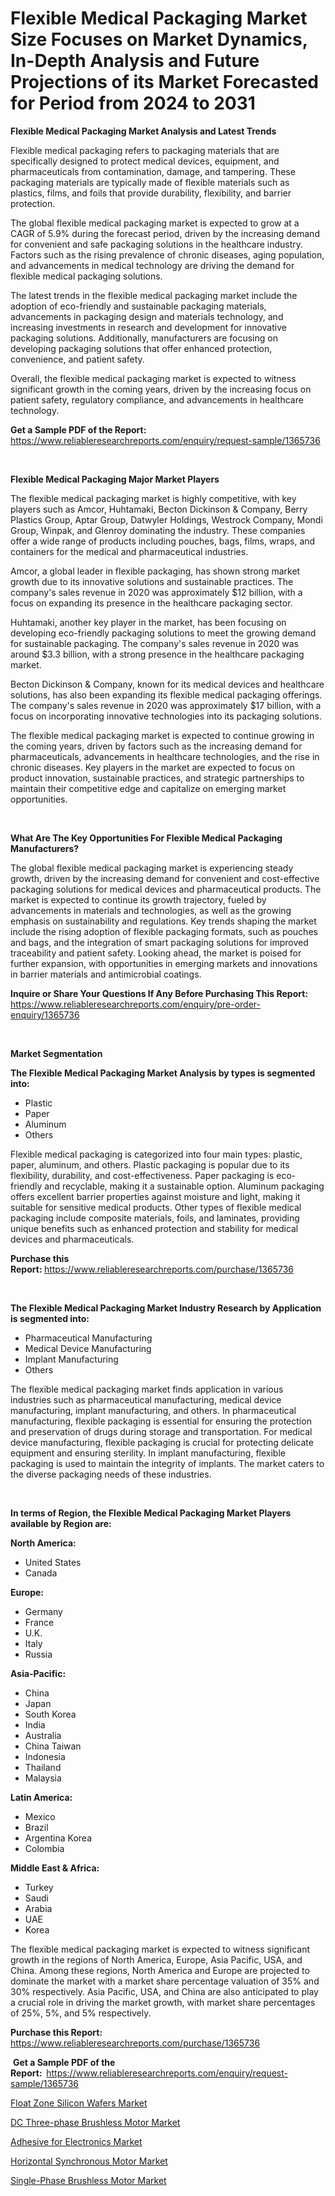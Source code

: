 <p><h1>Flexible Medical Packaging Market Size Focuses on Market Dynamics, In-Depth Analysis and Future Projections of its Market Forecasted for Period from 2024 to 2031</h1></p><p><strong>Flexible Medical Packaging Market Analysis and Latest Trends</strong></p>
<p><p>Flexible medical packaging refers to packaging materials that are specifically designed to protect medical devices, equipment, and pharmaceuticals from contamination, damage, and tampering. These packaging materials are typically made of flexible materials such as plastics, films, and foils that provide durability, flexibility, and barrier protection.</p><p>The global flexible medical packaging market is expected to grow at a CAGR of 5.9% during the forecast period, driven by the increasing demand for convenient and safe packaging solutions in the healthcare industry. Factors such as the rising prevalence of chronic diseases, aging population, and advancements in medical technology are driving the demand for flexible medical packaging solutions.</p><p>The latest trends in the flexible medical packaging market include the adoption of eco-friendly and sustainable packaging materials, advancements in packaging design and materials technology, and increasing investments in research and development for innovative packaging solutions. Additionally, manufacturers are focusing on developing packaging solutions that offer enhanced protection, convenience, and patient safety.</p><p>Overall, the flexible medical packaging market is expected to witness significant growth in the coming years, driven by the increasing focus on patient safety, regulatory compliance, and advancements in healthcare technology.</p></p>
<p><strong>Get a Sample PDF of the Report:&nbsp;</strong> <a href="https://www.reliableresearchreports.com/enquiry/request-sample/1365736">https://www.reliableresearchreports.com/enquiry/request-sample/1365736</a></p>
<p>&nbsp;</p>
<p><strong>Flexible Medical Packaging Major Market Players</strong></p>
<p><p>The flexible medical packaging market is highly competitive, with key players such as Amcor, Huhtamaki, Becton Dickinson & Company, Berry Plastics Group, Aptar Group, Datwyler Holdings, Westrock Company, Mondi Group, Winpak, and Glenroy dominating the industry. These companies offer a wide range of products including pouches, bags, films, wraps, and containers for the medical and pharmaceutical industries.</p><p>Amcor, a global leader in flexible packaging, has shown strong market growth due to its innovative solutions and sustainable practices. The company's sales revenue in 2020 was approximately $12 billion, with a focus on expanding its presence in the healthcare packaging sector.</p><p>Huhtamaki, another key player in the market, has been focusing on developing eco-friendly packaging solutions to meet the growing demand for sustainable packaging. The company's sales revenue in 2020 was around $3.3 billion, with a strong presence in the healthcare packaging market.</p><p>Becton Dickinson & Company, known for its medical devices and healthcare solutions, has also been expanding its flexible medical packaging offerings. The company's sales revenue in 2020 was approximately $17 billion, with a focus on incorporating innovative technologies into its packaging solutions.</p><p>The flexible medical packaging market is expected to continue growing in the coming years, driven by factors such as the increasing demand for pharmaceuticals, advancements in healthcare technologies, and the rise in chronic diseases. Key players in the market are expected to focus on product innovation, sustainable practices, and strategic partnerships to maintain their competitive edge and capitalize on emerging market opportunities.</p></p>
<p>&nbsp;</p>
<p><strong>What Are The Key Opportunities For Flexible Medical Packaging Manufacturers?</strong></p>
<p><p>The global flexible medical packaging market is experiencing steady growth, driven by the increasing demand for convenient and cost-effective packaging solutions for medical devices and pharmaceutical products. The market is expected to continue its growth trajectory, fueled by advancements in materials and technologies, as well as the growing emphasis on sustainability and regulations. Key trends shaping the market include the rising adoption of flexible packaging formats, such as pouches and bags, and the integration of smart packaging solutions for improved traceability and patient safety. Looking ahead, the market is poised for further expansion, with opportunities in emerging markets and innovations in barrier materials and antimicrobial coatings.</p></p>
<p><strong>Inquire or Share Your Questions If Any Before Purchasing This Report:</strong> <a href="https://www.reliableresearchreports.com/enquiry/pre-order-enquiry/1365736">https://www.reliableresearchreports.com/enquiry/pre-order-enquiry/1365736</a></p>
<p>&nbsp;</p>
<p><strong>Market Segmentation</strong></p>
<p><strong>The Flexible Medical Packaging Market Analysis by types is segmented into:</strong></p>
<p><ul><li>Plastic</li><li>Paper</li><li>Aluminum</li><li>Others</li></ul></p>
<p><p>Flexible medical packaging is categorized into four main types: plastic, paper, aluminum, and others. Plastic packaging is popular due to its flexibility, durability, and cost-effectiveness. Paper packaging is eco-friendly and recyclable, making it a sustainable option. Aluminum packaging offers excellent barrier properties against moisture and light, making it suitable for sensitive medical products. Other types of flexible medical packaging include composite materials, foils, and laminates, providing unique benefits such as enhanced protection and stability for medical devices and pharmaceuticals.</p></p>
<p><strong>Purchase this Report:&nbsp;</strong><a href="https://www.reliableresearchreports.com/purchase/1365736">https://www.reliableresearchreports.com/purchase/1365736</a></p>
<p>&nbsp;</p>
<p><strong>The Flexible Medical Packaging Market Industry Research by Application is segmented into:</strong></p>
<p><ul><li>Pharmaceutical Manufacturing</li><li>Medical Device Manufacturing</li><li>Implant Manufacturing</li><li>Others</li></ul></p>
<p><p>The flexible medical packaging market finds application in various industries such as pharmaceutical manufacturing, medical device manufacturing, implant manufacturing, and others. In pharmaceutical manufacturing, flexible packaging is essential for ensuring the protection and preservation of drugs during storage and transportation. For medical device manufacturing, flexible packaging is crucial for protecting delicate equipment and ensuring sterility. In implant manufacturing, flexible packaging is used to maintain the integrity of implants. The market caters to the diverse packaging needs of these industries.</p></p>
<p>&nbsp;</p>
<p><strong>In terms of Region, the Flexible Medical Packaging Market Players available by Region are:</strong></p>
<p>
    <p> <strong> North America: </strong>
        <ul>
            <li>United States</li>
            <li>Canada</li>
        </ul>
        </p> 
    <p> <strong> Europe: </strong>
        <ul>
            <li>Germany</li>
            <li>France</li>
            <li>U.K.</li>
            <li>Italy</li>
            <li>Russia</li>
        </ul>
        </p> 
    <p> <strong> Asia-Pacific: </strong>
        <ul>
            <li>China</li>
            <li>Japan</li>
            <li>South Korea</li>
            <li>India</li>
            <li>Australia</li>
            <li>China Taiwan</li>
            <li>Indonesia</li>
            <li>Thailand</li>
            <li>Malaysia</li>
        </ul>
        </p> 
    <p> <strong> Latin America: </strong>
        <ul>
            <li>Mexico</li>
            <li>Brazil</li>
            <li>Argentina Korea</li>
            <li>Colombia</li>
        </ul>
        </p> 
    <p> <strong> Middle East & Africa: </strong>
        <ul>
            <li>Turkey</li>
            <li>Saudi</li>
            <li>Arabia</li>
            <li>UAE</li>
            <li>Korea</li>
        </ul>
    </p>
    </p>
<p><p>The flexible medical packaging market is expected to witness significant growth in the regions of North America, Europe, Asia Pacific, USA, and China. Among these regions, North America and Europe are projected to dominate the market with a market share percentage valuation of 35% and 30% respectively. Asia Pacific, USA, and China are also anticipated to play a crucial role in driving the market growth, with market share percentages of 25%, 5%, and 5% respectively.</p></p>
<p><strong>Purchase this Report: </strong><a href="https://www.reliableresearchreports.com/purchase/1365736">https://www.reliableresearchreports.com/purchase/1365736</a></p>
<p>&nbsp;<strong>Get a Sample PDF of the Report:&nbsp;&nbsp;</strong><a href="https://www.reliableresearchreports.com/enquiry/request-sample/1365736">https://www.reliableresearchreports.com/enquiry/request-sample/1365736</a></p>
<p><strong></strong></p>
<p><p><a href="https://github.com/Glendatilghmankmgz0rbhwpy/Market-Research-Report-List-1/blob/main/float-zone-silicon-wafers-market.md">Float Zone Silicon Wafers Market</a></p><p><a href="https://medium.com/p/9385df54bb45/edit">DC Three-phase Brushless Motor Market</a></p><p><a href="https://github.com/BryceTownsendr/Market-Research-Report-List-3/blob/main/adhesive-for-electronics-market.md">Adhesive for Electronics Market</a></p><p><a href="https://medium.com/p/b9a359522b2d/edit">Horizontal Synchronous Motor Market</a></p><p><a href="https://medium.com/p/afa1f58fe58e/edit">Single-Phase Brushless Motor Market</a></p></p>